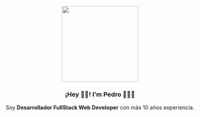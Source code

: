 <p align="center" width="300">
   <img align="center" width="200" src="https://user-images.githubusercontent.com/23562247/110936182-c7e0cf00-8330-11eb-89af-3ae587eacd67.png" />
   <h3 align="center">¡Hey 👏🏻! I'm Pedro 🧑🏼‍💻</h3>
</p>

<p align="center">Soy <strong>Desarrollador FullStack Web Developer</strong> con más 10 años experiencia.</p>

